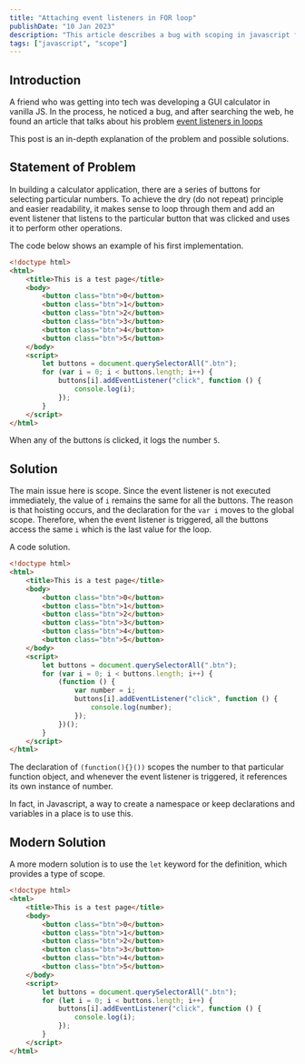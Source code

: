 ```yaml
---
title: "Attaching event listeners in FOR loop"
publishDate: "10 Jan 2023"
description: "This article describes a bug with scoping in javascript for loop"
tags: ["javascript", "scope"]
---
```


## Introduction

A friend who was getting into tech was developing a GUI calculator in vanilla JS. In the process, he noticed a bug, and after searching the web, he found an article that talks about his problem [event listeners in loops](https://gomakethings.com/why-you-shouldnt-attach-event-listeners-in-a-for-loop-with-vanilla-javascript/)

This post is an in-depth explanation of the problem and possible solutions.

## Statement of Problem

In building a calculator application, there are a series of buttons for selecting particular numbers. To achieve the dry (do not repeat) principle and easier readability, it makes sense to loop through them and add an event listener that listens to the particular button that was clicked and uses it to perform other operations.

The code below shows an example of his first implementation.

```html
<!doctype html>
<html>
	<title>This is a test page</title>
	<body>
		<button class="btn">0</button>
		<button class="btn">1</button>
		<button class="btn">2</button>
		<button class="btn">3</button>
		<button class="btn">4</button>
		<button class="btn">5</button>
	</body>
	<script>
		let buttons = document.querySelectorAll(".btn");
		for (var i = 0; i < buttons.length; i++) {
			buttons[i].addEventListener("click", function () {
				console.log(i);
			});
		}
	</script>
</html>
```

When any of the buttons is clicked, it logs the number `5`.

## Solution

The main issue here is scope. Since the event listener is not executed immediately, the value of `i` remains the same for all the buttons.
The reason is that hoisting occurs, and the declaration for the `var i` moves to the global scope. Therefore, when the event listener is triggered, all the buttons access the same `i` which is the last value for the loop.

A code solution.

```html
<!doctype html>
<html>
	<title>This is a test page</title>
	<body>
		<button class="btn">0</button>
		<button class="btn">1</button>
		<button class="btn">2</button>
		<button class="btn">3</button>
		<button class="btn">4</button>
		<button class="btn">5</button>
	</body>
	<script>
		let buttons = document.querySelectorAll(".btn");
		for (var i = 0; i < buttons.length; i++) {
			(function () {
				var number = i;
				buttons[i].addEventListener("click", function () {
					console.log(number);
				});
			})();
		}
	</script>
</html>
```

The declaration of `(function(){}())` scopes the number to that particular function object, and whenever the event listener is triggered, it references its own instance of number.

In fact, in Javascript, a way to create a namespace or keep declarations and variables in a place is to use this.

## Modern Solution

A more modern solution is to use the `let` keyword for the definition, which provides a type of scope.

```html
<!doctype html>
<html>
	<title>This is a test page</title>
	<body>
		<button class="btn">0</button>
		<button class="btn">1</button>
		<button class="btn">2</button>
		<button class="btn">3</button>
		<button class="btn">4</button>
		<button class="btn">5</button>
	</body>
	<script>
		let buttons = document.querySelectorAll(".btn");
		for (let i = 0; i < buttons.length; i++) {
			buttons[i].addEventListener("click", function () {
				console.log(i);
			});
		}
	</script>
</html>
```
